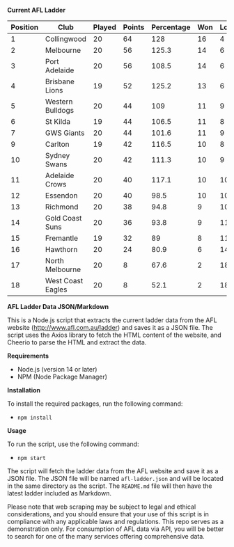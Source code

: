 **Current AFL Ladder**

| Position | Club | Played | Points | Percentage | Won | Lost | Drawn | PF | PA |
| -------- | ---- | ------ | ------ | ---------- | --- | ---- | ----- | -- | -- |
| 1 | Collingwood | 20 | 64 | 128 | 16 | 4 | 0 | 1832 | 1431 |
| 2 | Melbourne | 20 | 56 | 125.3 | 14 | 6 | 0 | 1859 | 1484 |
| 3 | Port Adelaide | 20 | 56 | 108.5 | 14 | 6 | 0 | 1845 | 1700 |
| 4 | Brisbane Lions | 19 | 52 | 125.2 | 13 | 6 | 0 | 1808 | 1444 |
| 5 | Western Bulldogs | 20 | 44 | 109 | 11 | 9 | 0 | 1666 | 1528 |
| 6 | St Kilda | 19 | 44 | 106.5 | 11 | 8 | 0 | 1480 | 1390 |
| 7 | GWS Giants | 20 | 44 | 101.6 | 11 | 9 | 0 | 1666 | 1640 |
| 9 | Carlton | 19 | 42 | 116.5 | 10 | 8 | 1 | 1625 | 1395 |
| 10 | Sydney Swans | 20 | 42 | 111.3 | 10 | 9 | 1 | 1806 | 1623 |
| 11 | Adelaide Crows | 20 | 40 | 117.1 | 10 | 10 | 0 | 1904 | 1626 |
| 12 | Essendon | 20 | 40 | 98.5 | 10 | 10 | 0 | 1685 | 1710 |
| 13 | Richmond | 20 | 38 | 94.8 | 9 | 10 | 1 | 1635 | 1724 |
| 14 | Gold Coast Suns | 20 | 36 | 93.8 | 9 | 11 | 0 | 1565 | 1669 |
| 15 | Fremantle | 19 | 32 | 89 | 8 | 11 | 0 | 1476 | 1658 |
| 16 | Hawthorn | 20 | 24 | 80.9 | 6 | 14 | 0 | 1503 | 1857 |
| 17 | North Melbourne | 20 | 8 | 67.6 | 2 | 18 | 0 | 1376 | 2034 |
| 18 | West Coast Eagles | 20 | 8 | 52.1 | 2 | 18 | 0 | 1215 | 2332 |

**AFL Ladder Data JSON/Markdown**

This is a Node.js script that extracts the current ladder data from the AFL website (http://www.afl.com.au/ladder) and saves it as a JSON file. The script uses the Axios library to fetch the HTML content of the website, and Cheerio to parse the HTML and extract the data.

**Requirements**

- Node.js (version 14 or later)
- NPM (Node Package Manager)

**Installation**

To install the required packages, run the following command:

 - `npm install`

**Usage**

To run the script, use the following command:

 - `npm start`

The script will fetch the ladder data from the AFL website and save it as a JSON file. The JSON file will be named `afl-ladder.json` and will be located in the same directory as the script. The `README.md` file will then have the latest ladder included as Markdown.

Please note that web scraping may be subject to legal and ethical considerations, and you should ensure that your use of this script is in compliance with any applicable laws and regulations. This repo serves as a demonstration only. For consumption of AFL data via API, you will be better to search for one of the many services offering comprehensive data.
